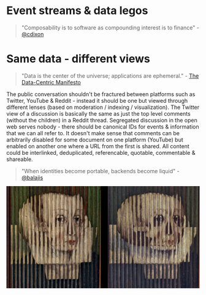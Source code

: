 # Event streams & data legos

> "Composability is to software as compounding interest is to finance" - [@cdixon](https://twitter.com/cdixon/status/1451703067213066244)

<!-- toc -->

# Same data - different views

> "Data is the center of the universe; applications are ephemeral." - [The Data-Centric Manifesto](http://datacentricmanifesto.org/)

The public conversation shouldn't be fractured between platforms such as Twitter, YouTube & Reddit - instead it should be one but viewed through different lenses (based on moderation / indexing / visualization). The Twitter view of a discussion is basically the same as just the top level comments (without the children) in a Reddit thread. Segregated discussion in the open web serves nobody - there should be canonical IDs for events & information that we can all refer to. It doesn't make sense that comments can be arbitrarily disabled for some document on one platform (YouTube) but enabled on another one where a URL from the first is shared. All content could be interlinked, deduplicated, referencable, quotable, commentable & shareable.

<!-- Why arent pinterest and instagram just two different views? -->

<!-- Linkedin is literally an attestation network that allows the curation of your skills. Imagine if we merged all the web - you could effectively build your resume based on your public successes and expertise - expertise which is provable. Open global science -->

<!-- view all actions by an account on any platform -->

> "When identities become portable, backends become liquid" - [@balajis](https://twitter.com/coconidodev/status/1504850437727571974)

<img src="images/lenticular_view.png">

<!-- source of image: https://world3d.com/2020/06/the-history-of-lenticular/ -->

